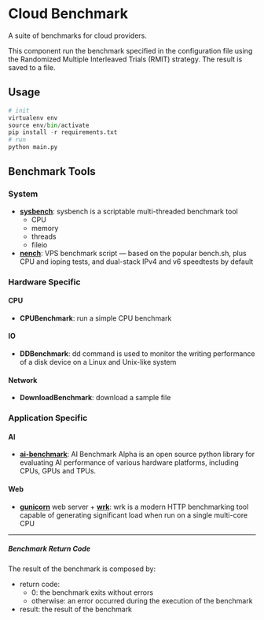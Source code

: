 # Cloud Benchmark
A suite of benchmarks for cloud providers.

This component run the benchmark specified in the configuration file using the Randomized Multiple Interleaved Trials
(RMIT) strategy. The result is saved to a file. 

## Usage
```python
# init
virtualenv env
source env/bin/activate
pip install -r requirements.txt
# run
python main.py
```

## Benchmark Tools
### System
- [**sysbench**](https://github.com/akopytov/sysbench): sysbench is a scriptable multi-threaded benchmark tool
    - CPU
    - memory
    - threads
    - fileio
- [**nench**](https://github.com/n-st/nench): VPS benchmark script — based on the popular bench.sh, plus CPU and ioping tests, and dual-stack IPv4 and v6 speedtests by default


### Hardware Specific
#### CPU
- **CPUBenchmark**: run a simple CPU benchmark

#### IO
- **DDBenchmark**: dd command is used to monitor the writing performance of a disk device on a Linux and Unix-like system

#### Network
- **DownloadBenchmark**: download a sample file

### Application Specific
#### AI
- [**ai-benchmark**](https://pypi.org/project/ai-benchmark/): AI Benchmark Alpha is an open source python library for evaluating AI performance of various hardware platforms, including CPUs, GPUs and TPUs.

#### Web
- [**gunicorn**](gunicorn.org/) web server + [**wrk**](https://github.com/wg/wrk): wrk is a modern HTTP benchmarking tool capable of generating significant load when run on a single multi-core CPU

---
##### Benchmark Return Code
The result of the benchmark is composed by:
- return code:
    - 0: the benchmark exits without errors
    - otherwise: an error occurred during the execution of the benchmark
- result: the result of the benchmark